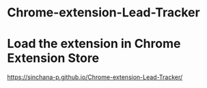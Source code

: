 # Chrome-extension-Lead-Tracker
# Load the extension in Chrome Extension Store

https://sinchana-p.github.io/Chrome-extension-Lead-Tracker/

